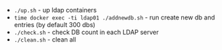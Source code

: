 * `./up.sh` - up ldap containers
* `time docker exec -ti ldap01 ./addnewdb.sh` - run create new db and entries (by default 300 dbs)
* `./check.sh` - check DB count in each LDAP server 
* `./clean.sh` - clean all

